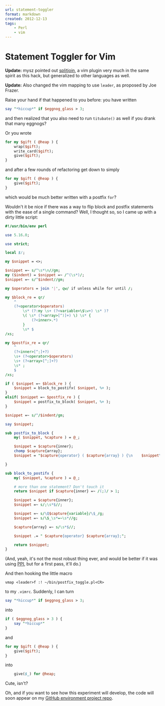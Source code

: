 ```yaml
---
url: statement-toggler
format: markdown
created: 2012-12-13
tags:
    - Perl
    - vim
---
```


# Statement Toggler for Vim

**Update:** mysz pointed out
[splitjoin](https://github.com/AndrewRadev/splitjoin.vim), a vim plugin very
much in the same spirit as this hack, but generalized to other languages as
well.

**Update:** Also changed the vim mapping to use `leader`, as proposed by Joe
Frazer.

Raise your hand if that happened to you before: you have written

```perl
say "*hiccup*" if $eggnog_glass > 3;
```

and then realized that you also need to run `titubate()` as well if you drank
that many eggnogs?  

Or you wrote

```perl
for my $gift ( @heap ) {
    wrap($gift);
    write_card($gift);
    give($gift);
}
```

and after a few rounds of refactoring get down to simply

```perl
for my $gift ( @heap ) {
    give($gift);
}
```

which would be much better written with a postfix `for`?

Wouldn't it be nice if there was a way to flip block and postfix statements
with the ease of a single command?  Well, I thought so, so I came up with a
dirty little script:


```perl
#!/usr/bin/env perl 

use 5.16.0;

use strict;

local $/;

my $snippet = <>;

$snippet =~ s/^\s*\n//gm;
my ($indent) = $snippet =~ /^(\s*)/;
$snippet =~ s/^$indent//gm;

my $operators = join '|', qw/ if unless while for until /;

my $block_re = qr/
    ^
    (?<operator>$operators)
        \s* (?:my \s+ (?<variable>\$\w+) \s* )?
        \( \s* (?<array>[^)]+) \) \s* {
            (?<inner>.*)  
        }
        \s* $
/xs;

my $postfix_re = qr/
    ^
    (?<inner>[^;]+?) 
    \s+ (?<operator>$operators) 
    \s+ (?<array>[^;]+?) 
    \s* ;
    $
/xs;

if ( $snippet =~ $block_re ) {
    $snippet = block_to_postifx( $snippet, %+ );
}
elsif( $snippet =~ $postfix_re ) {
    $snippet = postfix_to_block( $snippet, %+ );
}

$snippet =~ s/^/$indent/gm;

say $snippet;

sub postfix_to_block {
    my( $snippet, %capture ) = @_;

    $snippet = $capture{inner};
    chomp $capture{array};
    $snippet = "$capture{operator} ( $capture{array} ) {\n    $snippet\n}";

}

sub block_to_postifx {
    my( $snippet, %capture ) = @_;

    # more than one statement? Don't touch it
    return $snippet if $capture{inner} =~ /(;)/ > 1;

    $snippet = $capture{inner};
    $snippet =~ s/;\s*$//; 

    $snippet =~ s/\Q$capture{variable}/\$_/g;
    $snippet =~ s/\$_\s*=~\s*//g;

    $capture{array} =~ s/\s*$//;

    $snippet .= " $capture{operator} $capture{array};";

    return $snippet;
}
```

(And, yeah, it's not the most robust thing ever, and would be better if it was
using [PPI](cpan), but for a first pass, it'll do.)

And then hooking the little macro

```
vmap <leader>f :! ~/bin/postfix_toggle.pl<CR> 
```

to my `.vimrc`. Suddenly, I can turn

```perl
say "*hiccup*" if $eggnog_glass > 3;
```

into

```perl
if ( $eggnog_glass > 3 ) {
    say "*hiccup*"
}
```

and 

```perl
for my $gift ( @heap ) {
    give($gift);
}
```

into 

```perl
    give($_) for @heap;
```


Cute, isn't? 

Oh, and if you want to see how this experiment will develop, the code will
soon appear on my [GitHub environment project repo](https://github.com/yanick/environment).
